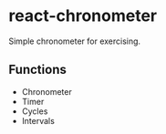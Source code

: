 # react-chronometer
Simple chronometer for exercising.

## Functions
* Chronometer
* Timer
* Cycles
* Intervals

